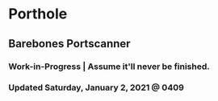 # Porthole
## Barebones Portscanner

### Work-in-Progress | Assume it'll never be finished.
### Updated Saturday, January 2, 2021 @ 0409